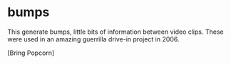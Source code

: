 bumps
=====

This generate bumps, little bits of information between video clips. These were
used in an amazing guerrilla drive-in project in 2006.



[Bring Popcorn]
